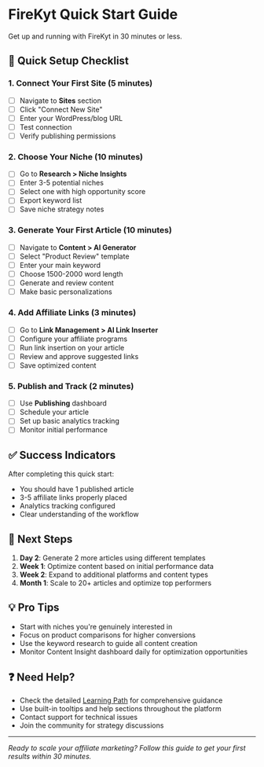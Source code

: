 # FireKyt Quick Start Guide

Get up and running with FireKyt in 30 minutes or less.

## 🚀 Quick Setup Checklist

### 1. Connect Your First Site (5 minutes)
- [ ] Navigate to **Sites** section
- [ ] Click "Connect New Site"
- [ ] Enter your WordPress/blog URL
- [ ] Test connection
- [ ] Verify publishing permissions

### 2. Choose Your Niche (10 minutes)
- [ ] Go to **Research > Niche Insights**
- [ ] Enter 3-5 potential niches
- [ ] Select one with high opportunity score
- [ ] Export keyword list
- [ ] Save niche strategy notes

### 3. Generate Your First Article (10 minutes)
- [ ] Navigate to **Content > AI Generator**
- [ ] Select "Product Review" template
- [ ] Enter your main keyword
- [ ] Choose 1500-2000 word length
- [ ] Generate and review content
- [ ] Make basic personalizations

### 4. Add Affiliate Links (3 minutes)
- [ ] Go to **Link Management > AI Link Inserter**
- [ ] Configure your affiliate programs
- [ ] Run link insertion on your article
- [ ] Review and approve suggested links
- [ ] Save optimized content

### 5. Publish and Track (2 minutes)
- [ ] Use **Publishing** dashboard
- [ ] Schedule your article
- [ ] Set up basic analytics tracking
- [ ] Monitor initial performance

## ✅ Success Indicators

After completing this quick start:
- You should have 1 published article
- 3-5 affiliate links properly placed
- Analytics tracking configured
- Clear understanding of the workflow

## 🎯 Next Steps

1. **Day 2**: Generate 2 more articles using different templates
2. **Week 1**: Optimize content based on initial performance data
3. **Week 2**: Expand to additional platforms and content types
4. **Month 1**: Scale to 20+ articles and optimize top performers

## 💡 Pro Tips

- Start with niches you're genuinely interested in
- Focus on product comparisons for higher conversions
- Use the keyword research to guide all content creation
- Monitor Content Insight dashboard daily for optimization opportunities

## ❓ Need Help?

- Check the detailed [Learning Path](./LEARNING_PATH.md) for comprehensive guidance
- Use built-in tooltips and help sections throughout the platform
- Contact support for technical issues
- Join the community for strategy discussions

---

*Ready to scale your affiliate marketing? Follow this guide to get your first results within 30 minutes.*